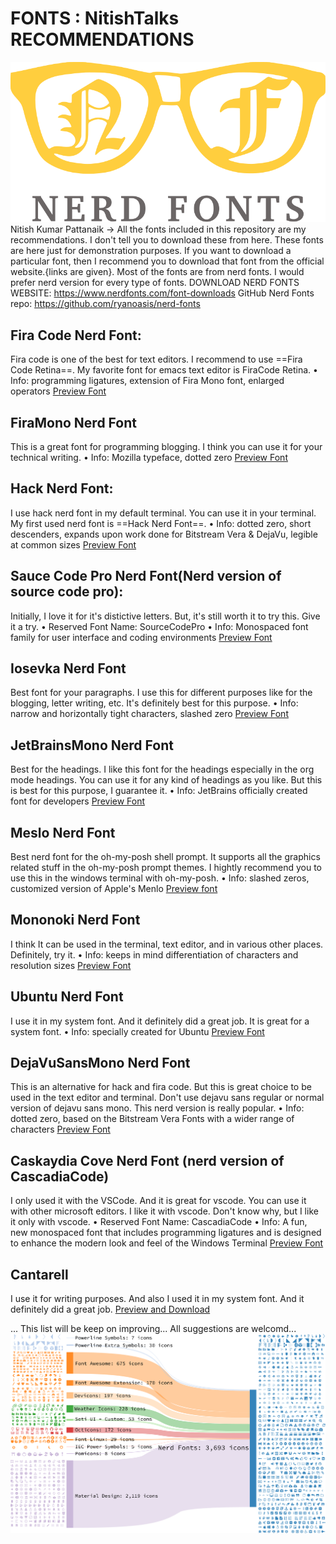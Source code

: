 # FONTS : NitishTalks RECOMMENDATIONS
![Nerd Font SVG](https://github.com/pattanaiknitish123/fonts/blob/master/images/nerd-fonts-logo.svg)
Nitish Kumar Pattanaik
-> All the fonts included in this repository are my recommendations. I don't tell you to download these from here. These fonts are here just for demonstration purposes. If you want to download a particular font, then I recommend you to download that font from the official website.{links are given}. Most of the fonts are from nerd fonts. I would prefer nerd version for every type of fonts.
DOWNLOAD NERD FONTS WEBSITE: https://www.nerdfonts.com/font-downloads
GitHub Nerd Fonts repo: https://github.com/ryanoasis/nerd-fonts

## Fira Code Nerd Font:
Fira code is one of the best for text editors. I recommend to use ==Fira Code Retina==. My favorite font for emacs text editor is FiraCode Retina.
• Info: programming ligatures, extension of Fira Mono font, enlarged operators
[Preview Font](https://www.programmingfonts.org/#firacode)


## FiraMono Nerd Font
This is a great font for programming blogging. I think you can use it for your technical writing.
• Info: Mozilla typeface, dotted zero
[Preview Font](https://www.programmingfonts.org/#fira)


## Hack Nerd Font:
I use hack nerd font in my default terminal. You can use it in your terminal. My first used nerd font is ==Hack Nerd Font==.
• Info: dotted zero, short descenders, expands upon work done for Bitstream Vera & DejaVu, legible at common sizes
[Preview Font](https://www.programmingfonts.org/#hack)

## Sauce Code Pro Nerd Font(Nerd version of source code pro):
Initially, I love it for it's distictive letters. But, it's still worth it to try this. Give it a try.
• Reserved Font Name: SourceCodePro
• Info: Monospaced font family for user interface and coding environments
[Preview Font](https://www.programmingfonts.org/#source-code-pro)

## Iosevka Nerd Font
Best font for your paragraphs. I use this for different purposes like for the blogging, letter writing, etc.
It's definitely best for this purpose.
• Info: narrow and horizontally tight characters, slashed zero
[Preview Font](https://www.programmingfonts.org/#iosevka)

## JetBrainsMono Nerd Font
Best for the headings. I like this font for the headings especially in the org mode headings. You can use it for any kind of headings as you like. But this is best for this purpose, I guarantee it.
• Info: JetBrains officially created font for developers
[Preview Font](https://www.programmingfonts.org/#jetbrainsmono)

## Meslo Nerd Font
Best nerd font for the oh-my-posh shell prompt. It supports all the graphics related stuff in the oh-my-posh prompt themes. I hightly recommend you to use this in the windows terminal with oh-my-posh.
• Info: slashed zeros, customized version of Apple's Menlo
[Preview font](https://www.programmingfonts.org/#meslo)

## Mononoki Nerd Font
I think It can be used in the terminal, text editor, and in various other places. Definitely, try it.
• Info: keeps in mind differentiation of characters and resolution sizes
[Preview Font](https://www.programmingfonts.org/#mononoki)

## Ubuntu Nerd Font
I use it in my system font. And it definitely did a great job. It is great for a system font.
• Info: specially created for Ubuntu
[Preview Font](https://www.programmingfonts.org/#ubuntu)

## DejaVuSansMono Nerd Font
This is an alternative for hack and fira code. But this is great choice to be used in the text editor and terminal. Don't use dejavu sans regular or normal version of dejavu sans mono. This nerd version is really popular.
• Info: dotted zero, based on the Bitstream Vera Fonts with a wider range of characters
[Preview Font](https://www.programmingfonts.org/#dejavu)

## Caskaydia Cove Nerd Font (nerd version of CascadiaCode)
I only used it with the VSCode. And it is great for vscode. You can use it with other microsoft editors. I like it with vscode. Don't know why, but I like it only with vscode.
• Reserved Font Name: CascadiaCode
• Info: A fun, new monospaced font that includes programming ligatures and is designed to enhance the modern look and feel of the Windows Terminal
[Preview Font](https://www.programmingfonts.org/#cascadia-code)

## Cantarell
I use it for writing purposes. And also I used it in my system font. And it definitely did a great job.
[Preview and Download](https://fonts.google.com/specimen/Cantarell)

...
This list will be keep on improving...
All suggestions are welcomd...
![Nerd font branches](https://github.com/pattanaiknitish123/fonts/blob/master/images/sankey-glyphs-combined-diagram.svg)
